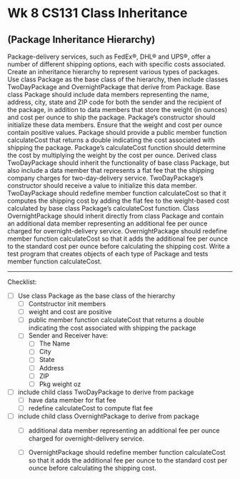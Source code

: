 # Wk 8 CS131 Class Inheritance
## (Package Inheritance Hierarchy)
Package-delivery services, such as FedEx®, DHL® and UPS®, offer a number of different shipping options, each with specific costs associated. 
Create an inheritance hierarchy to represent various types of packages. 
Use class Package as the base class of the hierarchy, 
then include classes TwoDayPackage and OvernightPackage that derive from Package. 
Base class Package should include data members representing the name, address, city, state and ZIP code for both the sender and the recipient of the package,
in addition to data members that store the weight (in ounces) and cost per ounce to ship the package. 
Package’s constructor should initialize these data members. 
Ensure that the weight and cost per ounce contain positive values. 
Package should provide a public member function calculateCost that returns a double indicating the cost associated with shipping the package. Package’s calculateCost function should determine the cost by multiplying the weight by the cost per ounce. 
Derived class TwoDayPackage should inherit the functionality of base class Package, 
but also include a data member that represents a flat fee that the shipping company charges for two-day-delivery service. TwoDayPackage’s constructor should receive a value to initialize this data member. TwoDayPackage should redefine member function calculateCost so that it computes the shipping cost by adding the flat fee to the weight-based cost calculated by base class Package’s calculateCost function. Class OvernightPackage should inherit directly from class Package and contain an additional data member representing an additional fee per ounce charged for overnight-delivery service. OvernightPackage should redefine member function calculateCost so that it adds the additional fee per ounce to the standard cost per ounce before calculating the shipping cost. Write a test program that creates objects of each type of Package and tests member function calculateCost.

--------

Checklist:
 + [ ] Use class Package as the base class of the hierarchy
    + [ ] Contstructor init members
    + [ ] weight and cost are positive 
    + [ ] public member function calculateCost that returns a double indicating the cost associated with shipping the package
    + [ ] Sender and Receiver have:
        + [ ] The Name
        + [ ] City
        + [ ] State
        + [ ] Address
        + [ ] ZIP
        + [ ] Pkg weight oz
       
 + [ ] include child class TwoDayPackage to derive from package
    + [ ] have data member for flat fee
    + [ ] redefine calculateCost to compute flat fee

 + [ ] include child class OvernightPackage to derive from package
    + [ ] additional data member representing an additional fee per ounce charged for overnight-delivery service.
    + [ ] OvernightPackage should redefine member function calculateCost so that it adds the additional fee per ounce to the standard cost per ounce before calculating the shipping cost.


 
